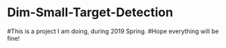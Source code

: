 # Dim-Small-Target-Detection

#This is a project I am doing, during 2019 Spring.
#Hope everything will be fine!
